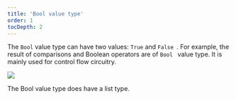 ```yaml
---
title: 'Bool value type'
order: 1
tocDepth: 2
---
```


The ``` Bool ``` value type can have two values: ``` True ``` and ```False ```. For example, the result of comparisons and Boolean operators are of ```Bool ``` value type. It is mainly used for control flow circuitry.

![](https://github.com/Alexa-RR/RecRoomCV2-Docs/blob/master/content/Images/Examples/BoolExample.gif?raw=true)

<info> The Bool value type does have a list type. </info>
